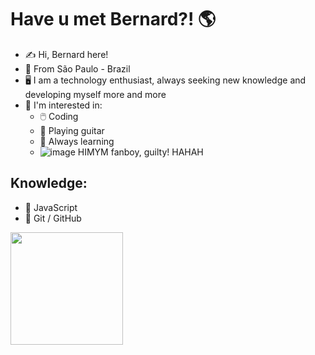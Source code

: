 # Have u met Bernard?! 🌎

- ✍️ Hi, Bernard here!
- 🌇 From São Paulo - Brazil
- 🖥️ I am a technology enthusiast, always seeking new knowledge and developing myself more and more
- 📌 I'm interested in:
   - 🖱️  Coding
   - 🧮 Playing guitar
   - 📖 Always learning
   - ![image](https://github.com/bernard-silva/bernard-silva/assets/75813997/98bf6ccb-1974-4c4c-b729-33d393ff4ae2)  HIMYM fanboy, guilty! HAHAH

## Knowledge:

- 🏁 JavaScript
- 📁 Git / GitHub

<a href="https://github.com/bernard-silva">
    <img height="180em"
        src="https://github-readme-stats.vercel.app/api/top-langs/?username=bernard-silva&layout=compact&langs_count=7&theme=dracula" />
    </div>
